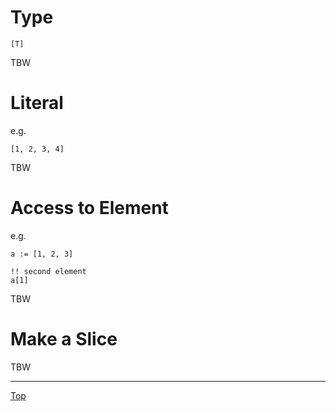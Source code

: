 # Type

```
[T]
```

TBW

# Literal

e.g.

```
[1, 2, 3, 4]
```

TBW

# Access to Element

e.g.

```
a := [1, 2, 3]

!! second element
a[1]
```

TBW

# Make a Slice

TBW

---
[Top](./README.md)
